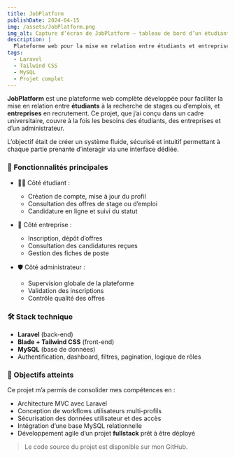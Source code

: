 ```yaml
---
title: JobPlatform
publishDate: 2024-04-15
img: /assets/JobPlatform.png
img_alt: Capture d’écran de JobPlatform – tableau de bord d’un étudiant.
description: |
  Plateforme web pour la mise en relation entre étudiants et entreprises : consultation d’offres, candidature en ligne, gestion centralisée des profils.
tags:
  - Laravel
  - Tailwind CSS
  - MySQL
  - Projet complet
---
```

**JobPlatform** est une plateforme web complète développée pour faciliter la mise en relation entre **étudiants** à la recherche de stages ou d’emplois, et **entreprises** en recrutement. Ce projet, que j’ai conçu dans un cadre universitaire, couvre à la fois les besoins des étudiants, des entreprises et d’un administrateur.

L’objectif était de créer un système fluide, sécurisé et intuitif permettant à chaque partie prenante d’interagir via une interface dédiée.

### 🎯 Fonctionnalités principales
- 🧑‍🎓 Côté étudiant :
  - Création de compte, mise à jour du profil
  - Consultation des offres de stage ou d’emploi
  - Candidature en ligne et suivi du statut

- 🏢 Côté entreprise :
  - Inscription, dépôt d’offres
  - Consultation des candidatures reçues
  - Gestion des fiches de poste

- 🛡️ Côté administrateur :
  - Supervision globale de la plateforme
  - Validation des inscriptions
  - Contrôle qualité des offres

### 🛠️ Stack technique
- **Laravel** (back-end)
- **Blade + Tailwind CSS** (front-end)
- **MySQL** (base de données)
- Authentification, dashboard, filtres, pagination, logique de rôles

### 🚀 Objectifs atteints
Ce projet m’a permis de consolider mes compétences en :
- Architecture MVC avec Laravel
- Conception de workflows utilisateurs multi-profils
- Sécurisation des données utilisateur et des accès
- Intégration d’une base MySQL relationnelle
- Développement agile d’un projet **fullstack** prêt à être déployé

> Le code source du projet est disponible sur mon GitHub.